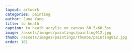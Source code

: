 ```yaml
---
layout: artwork
categories: painting
author: Juna Yang
title: to heath
caption: to heath_acrylic on canvas_60.5×60.5㎝
image: /assets/images/paintings/painting012.jpg
thumb: /assets/images/paintings/thumbs/painting012.jpg
order: 101
---
```

